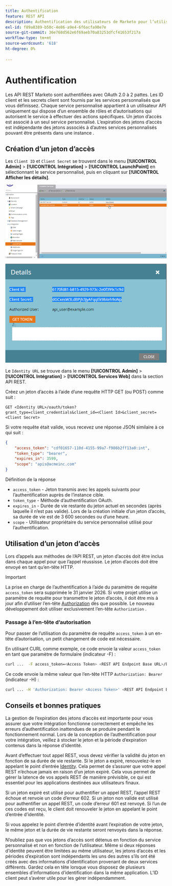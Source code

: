 ```yaml
---
title: Authentification
feature: REST API
description: Authentification des utilisateurs de Marketo pour l’utilisation de l’API.
exl-id: f89a8389-b50c-4e86-a9e4-6f6acfa98e7e
source-git-commit: 36e768d562e6f69aeb70a83253dfcf41653f217a
workflow-type: tm+mt
source-wordcount: '618'
ht-degree: 0%

---
```


# Authentification

Les API REST Marketo sont authentifiées avec OAuth 2.0 à 2 pattes. Les ID client et les secrets client sont fournis par les services personnalisés que vous définissez. Chaque service personnalisé appartient à un utilisateur API uniquement qui dispose d’un ensemble de rôles et d’autorisations qui autorisent le service à effectuer des actions spécifiques. Un jeton d’accès est associé à un seul service personnalisé. L’expiration des jetons d’accès est indépendante des jetons associés à d’autres services personnalisés pouvant être présents dans une instance .

## Création d’un jeton d’accès

Les `Client ID` et `Client Secret` se trouvent dans le menu **[!UICONTROL Admin]** > **[!UICONTROL Intégration]** > **[!UICONTROL LaunchPoint]** en sélectionnant le service personnalisé, puis en cliquant sur **[!UICONTROL Afficher les détails]**.

![Obtenir les détails du service REST](assets/authentication-service-view-details.png)

![Informations d’identification du point de lancement](assets/admin-launchpoint-credentials.png)

Le `Identity URL` se trouve dans le menu **[!UICONTROL Admin]** > **[!UICONTROL Intégration]** > **[!UICONTROL Services Web]** dans la section API REST.

Créez un jeton d’accès à l’aide d’une requête HTTP GET (ou POST) comme suit :

```
GET <Identity URL>/oauth/token?grant_type=client_credentials&client_id=<Client Id>&client_secret=<Client Secret>
```

Si votre requête était valide, vous recevez une réponse JSON similaire à ce qui suit :

```json
{
    "access_token": "cdf01657-110d-4155-99a7-f986b2ff13a0:int",
    "token_type": "bearer",
    "expires_in": 3599,
    "scope": "apis@acmeinc.com"
}
```

Définition de la réponse

- `access_token` - Jeton transmis avec les appels suivants pour l’authentification auprès de l’instance cible.
- `token_type` - Méthode d’authentification OAuth.
- `expires_in` - Durée de vie restante du jeton actuel en secondes (après laquelle il n’est pas valide). Lors de la création initiale d’un jeton d’accès, sa durée de vie est de 3 600 secondes ou d’une heure.
- `scope` - Utilisateur propriétaire du service personnalisé utilisé pour l’authentification.

## Utilisation d’un jeton d’accès

Lors d’appels aux méthodes de l’API REST, un jeton d’accès doit être inclus dans chaque appel pour que l’appel réussisse.
Le jeton d’accès doit être envoyé en tant qu’en-tête HTTP.

>[!IMPORTANT]
>
>La prise en charge de l’authentification à l’aide du paramètre de requête `access_token` sera supprimée le 31 janvier 2026. Si votre projet utilise un paramètre de requête pour transmettre le jeton d’accès, il doit être mis à jour afin d’utiliser l’en-tête [Authorization](https://experienceleague.adobe.com/en/docs/marketo-developer/marketo/rest/authentication#using-an-access-token) dès que possible. Le nouveau développement doit utiliser exclusivement l’en-tête `Authorization` .

### Passage à l’en-tête d’autorisation

Pour passer de l’utilisation du paramètre de requête `access_token` à un en-tête d’autorisation, un petit changement de code est nécessaire.

En utilisant CURL comme exemple, ce code envoie la valeur `access_token` en tant que paramètre de formulaire (indicateur -F) :

```bash
curl ...  -F access_token=<Access Token> <REST API Endpoint Base URL>/bulk/v1/apiCall.json
```

Ce code envoie la même valeur que l’en-tête HTTP `Authorization: Bearer` (indicateur -H) :

```bash
curl ... -H 'Authorization: Bearer <Access Token>' <REST API Endpoint Base URL>/bulk/v1/apiCall.json
```

## Conseils et bonnes pratiques

La gestion de l’expiration des jetons d’accès est importante pour vous assurer que votre intégration fonctionne correctement et empêche les erreurs d’authentification inattendues de se produire pendant le fonctionnement normal. Lors de la conception de l’authentification pour votre intégration, veillez à stocker le jeton et la période d’expiration contenus dans la réponse d’identité.

Avant d’effectuer tout appel REST, vous devez vérifier la validité du jeton en fonction de sa durée de vie restante. Si le jeton a expiré, renouvelez-le en appelant le point d’entrée [Identity](https://developer.adobe.com/marketo-apis/api/identity/#tag/Identity/operation/identityUsingGET). Cela permet de s’assurer que votre appel REST n’échoue jamais en raison d’un jeton expiré. Cela vous permet de gérer la latence de vos appels REST de manière prévisible, ce qui est essentiel pour les applications destinées aux utilisateurs finaux.

Si un jeton expiré est utilisé pour authentifier un appel REST, l’appel REST échoue et renvoie un code d’erreur 602. Si un jeton non valide est utilisé pour authentifier un appel REST, un code d’erreur 601 est renvoyé. Si l’un de ces codes est reçu, le client doit renouveler le jeton en appelant le point d’entrée d’identité.

Si vous appelez le point d’entrée d’identité avant l’expiration de votre jeton, le même jeton et la durée de vie restante seront renvoyés dans la réponse.

N’oubliez pas que vos jetons d’accès sont détenus en fonction du service personnalisé et non en fonction de l’utilisateur. Même si deux réponses d’identité peuvent être limitées au même utilisateur, les jetons d’accès et les périodes d’expiration sont indépendants les uns des autres s’ils ont été créés avec des informations d’identification provenant de deux services différents. Gardez cela en tête lorsque vous disposez de plusieurs ensembles d’informations d’identification dans la même application. L’ID client peut s’avérer utile pour les gérer indépendamment.
